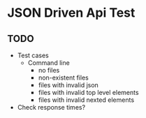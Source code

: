 # JSON Driven Api Test

## TODO

* Test cases
    * Command line
        * no files
        * non-existent files
        * files with invalid json
        * files with invalid top level elements
        * files with invalid nexted elements
* Check response times?
